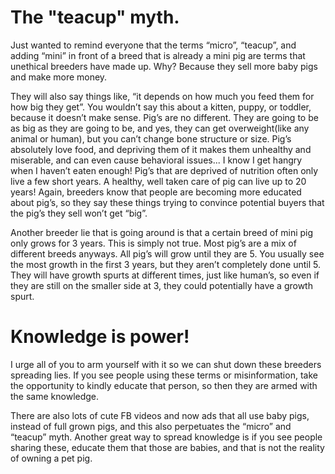 <!-- TITLE: Pig Breed Confusion -->
<!-- SUBTITLE: By Nikki Ford -->

# The "teacup" myth.

Just wanted to remind everyone that the terms “micro”, “teacup”, and adding “mini” in front of a breed that is already a mini pig are terms that unethical breeders have made up. Why? Because they sell more baby pigs and make more money.

They will also say things like, “it depends on how much you feed them for how big they get”. You wouldn’t say this about a kitten, puppy, or toddler, because it doesn’t make sense. Pig’s are no different. They are going to be as big as they are going to be, and yes, they can get overweight(like any animal or human), but you can’t change bone structure or size. Pig’s absolutely love food, and depriving them of it makes them unhealthy and miserable, and can even cause behavioral issues... I know I get hangry when I haven’t eaten enough! Pig’s that are deprived of nutrition often only live a few short years. A healthy, well taken care of pig can live up to 20 years! Again, breeders know that people are becoming more educated about pig’s, so they say these things trying to convince potential buyers that the pig’s they sell won’t get “big”.

Another breeder lie that is going around is that a certain breed of mini pig only grows for 3 years. This is simply not true. Most pig’s are a mix of different breeds anyways. All pig’s will grow until they are 5. You usually see the most growth in the first 3 years, but they aren’t completely done until 5. They will have growth spurts at different times, just like human’s, so even if they are still on the smaller side at 3, they could potentially have a growth spurt. 

# Knowledge is power!

I urge all of you to arm yourself with it so we can shut down these breeders spreading lies. If you see people using these terms or misinformation, take the opportunity to kindly educate that person, so then they are armed with the same knowledge.

There are also lots of cute FB videos and now ads that all use baby pigs, instead of full grown pigs, and this also perpetuates the “micro” and “teacup” myth. Another great way to spread knowledge is if you see people sharing these, educate them that those are babies, and that is not the reality of owning a pet pig. 